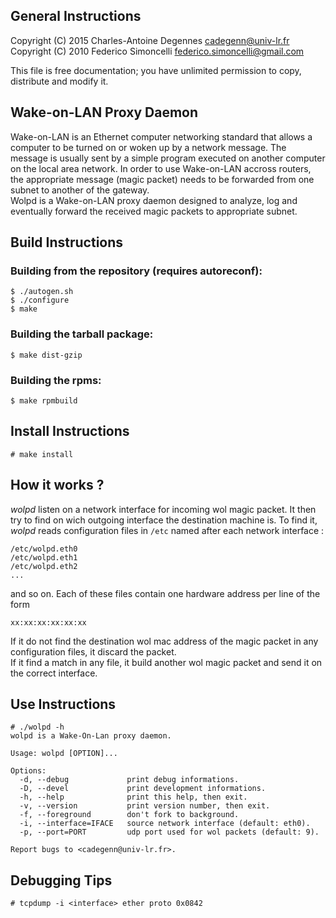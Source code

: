 ## General Instructions

Copyright (C) 2015 Charles-Antoine Degennes <cadegenn@univ-lr.fr>  
Copyright (C) 2010 Federico Simoncelli <federico.simoncelli@gmail.com>

This file is free documentation; you have unlimited permission to copy,
distribute and modify it.

## Wake-on-LAN Proxy Daemon

Wake-on-LAN is an Ethernet computer networking standard that allows a computer
to be turned on or woken up by a network message. The message is usually sent
by a simple program executed on another computer on the local area network.
In order to use Wake-on-LAN accross routers, the appropriate message (magic
packet) needs to be forwarded from one subnet to another of the gateway.  
Wolpd is a Wake-on-LAN proxy daemon designed to analyze, log and eventually
forward the received magic packets to appropriate subnet.

## Build Instructions

### Building from the repository (requires autoreconf):

```console
$ ./autogen.sh
$ ./configure
$ make
```

### Building the tarball package:

```console
$ make dist-gzip
```

### Building the rpms:

```console
$ make rpmbuild
```

## Install Instructions

```console
# make install
```

## How it works ?

*wolpd* listen on a network interface for incoming wol magic packet.
It then try to find on wich outgoing interface the destination machine is.
To find it, *wolpd* reads configuration files in `/etc` named after each 
network interface :
```console
/etc/wolpd.eth0
/etc/wolpd.eth1
/etc/wolpd.eth2
...
```
and so on.
Each of these files contain one hardware address per line of the form
```console
xx:xx:xx:xx:xx:xx
```

If it do not find the destination wol mac address of the magic packet in any 
configuration files, it discard the packet.  
If it find a match in any file, it build another wol magic packet and send it
on the correct interface.

## Use Instructions

```console
# ./wolpd -h
wolpd is a Wake-On-Lan proxy daemon.

Usage: wolpd [OPTION]...

Options:
  -d, --debug             print debug informations.
  -D, --devel             print development informations.
  -h, --help              print this help, then exit.
  -v, --version           print version number, then exit.
  -f, --foreground        don't fork to background.
  -i, --interface=IFACE   source network interface (default: eth0).
  -p, --port=PORT         udp port used for wol packets (default: 9).

Report bugs to <cadegenn@univ-lr.fr>.
```

## Debugging Tips

```console
# tcpdump -i <interface> ether proto 0x0842
```

